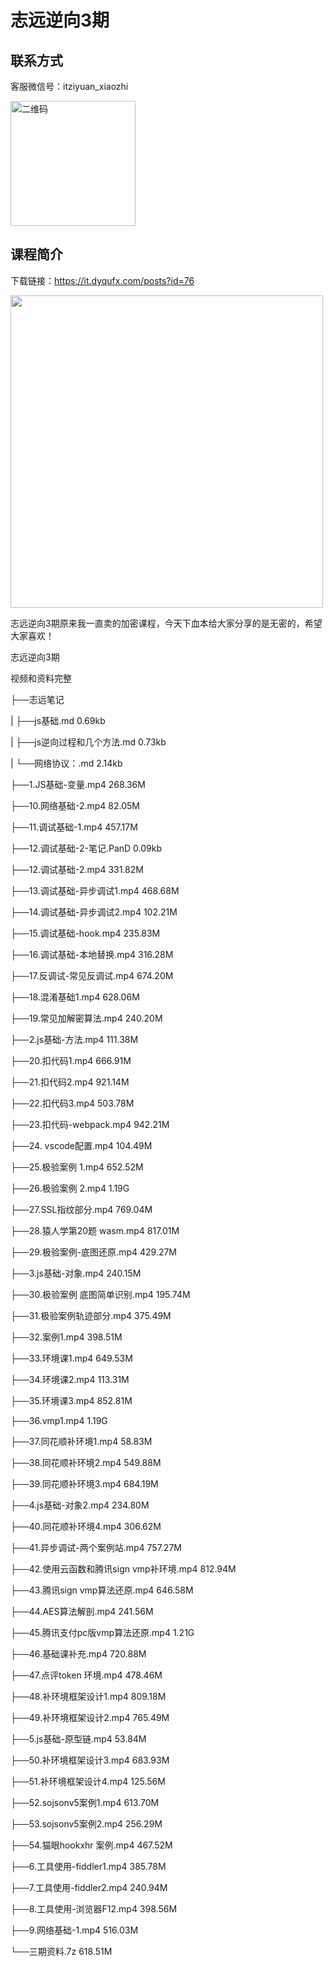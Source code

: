 # 志远逆向3期

## 联系方式

客服微信号：itziyuan_xiaozhi

<img src="https://ziyuanyun.oss-cn-guangzhou.aliyuncs.com/common/20240614073449/666b82192834a.jpg" width="200" height="200" alt="二维码">

## 课程简介

下载链接：https://it.dyqufx.com/posts?id=76

<img src="https://ziyuanyun.oss-cn-guangzhou.aliyuncs.com/yun/20240515151554/6644612aaecda.jpg" width="500" alt="">

  志远逆向3期原来我一直卖的加密课程，今天下血本给大家分享的是无密的，希望大家喜欢！

 志远逆向3期



 视频和资料完整

 ├──志远笔记

 | ├──js基础.md 0.69kb

 | ├──js逆向过程和几个方法.md 0.73kb

 | └──网络协议：.md 2.14kb

 ├──1.JS基础-变量.mp4 268.36M

 ├──10.网络基础-2.mp4 82.05M

 ├──11.调试基础-1.mp4 457.17M

 ├──12.调试基础-2-笔记.PanD 0.09kb

 ├──12.调试基础-2.mp4 331.82M

 ├──13.调试基础-异步调试1.mp4 468.68M

 ├──14.调试基础-异步调试2.mp4 102.21M

 ├──15.调试基础-hook.mp4 235.83M

 ├──16.调试基础-本地替换.mp4 316.28M

 ├──17.反调试-常见反调试.mp4 674.20M

 ├──18.混淆基础1.mp4 628.06M

 ├──19.常见加解密算法.mp4 240.20M

 ├──2.js基础-方法.mp4 111.38M

 ├──20.扣代码1.mp4 666.91M

 ├──21.扣代码2.mp4 921.14M

 ├──22.扣代码3.mp4 503.78M

 ├──23.扣代码-webpack.mp4 942.21M

 ├──24. vscode配置.mp4 104.49M

 ├──25.极验案例 1.mp4 652.52M

 ├──26.极验案例 2.mp4 1.19G

 ├──27.SSL指纹部分.mp4 769.04M

 ├──28.猿人学第20题 wasm.mp4 817.01M

 ├──29.极验案例-底图还原.mp4 429.27M

 ├──3.js基础-对象.mp4 240.15M

 ├──30.极验案例 底图简单识别.mp4 195.74M

 ├──31.极验案例轨迹部分.mp4 375.49M

 ├──32.案例1.mp4 398.51M

 ├──33.环境课1.mp4 649.53M

 ├──34.环境课2.mp4 113.31M

 ├──35.环境课3.mp4 852.81M

 ├──36.vmp1.mp4 1.19G

 ├──37.同花顺补环境1.mp4 58.83M

 ├──38.同花顺补环境2.mp4 549.88M

 ├──39.同花顺补环境3.mp4 684.19M

 ├──4.js基础-对象2.mp4 234.80M

 ├──40.同花顺补环境4.mp4 306.62M

 ├──41.异步调试-两个案例站.mp4 757.27M

 ├──42.使用云函数和腾讯sign vmp补环境.mp4 812.94M

 ├──43.腾讯sign vmp算法还原.mp4 646.58M

 ├──44.AES算法解剖.mp4 241.56M

 ├──45.腾讯支付pc版vmp算法还原.mp4 1.21G

 ├──46.基础课补充.mp4 720.88M

 ├──47.点评token 环境.mp4 478.46M

 ├──48.补环境框架设计1.mp4 809.18M

 ├──49.补环境框架设计2.mp4 765.49M

 ├──5.js基础-原型链.mp4 53.84M

 ├──50.补环境框架设计3.mp4 683.93M

 ├──51.补环境框架设计4.mp4 125.56M

 ├──52.sojsonv5案例1.mp4 613.70M

 ├──53.sojsonv5案例2.mp4 256.29M

 ├──54.猫眼hookxhr 案例.mp4 467.52M

 ├──6.工具使用-fiddler1.mp4 385.78M

 ├──7.工具使用-fiddler2.mp4 240.94M

 ├──8.工具使用-浏览器F12.mp4 398.56M

 ├──9.网络基础-1.mp4 516.03M

 └──三期资料.7z 618.51M

  